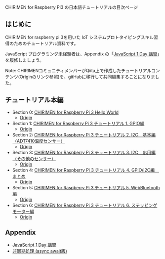CHIRIMEN for Raspberry Pi3 の日本語チュートリアルの目次ページ

## はじめに

CHIRIMEN for raspberry pi 3を用いた IoT システムプロトタイピングスキル習得のためのチュートリアル資料です。

JavaScript プログラミング未経験者は、Appendix の「[JavaScript 1 Day 講習](https://webiotmakers.github.io/static/docs/2017/maebashi-js.pdf)」を履修しましょう。

Note: CHIRIMENコミュニティメンバーがQiita上で作成したチュートリアルコンテンツ(Originのリンク参照)を、gitHubに移行して共同編集することになりました。

## チュートリアル本編
* Section 0: [CHIRIMEN for Raspberry Pi 3 Hello World](section0.md)
  * [Origin](https://qiita.com/tadfmac/items/82817476615fdc7394b3)
* Section 1: [CHIRIMEN for Raspberry Pi 3 チュートリアル 1. GPIO編](section1.md)
  * [Origin](https://qiita.com/tadfmac/items/ebd01cfe46e30de70f3d)
* Section 2: [CHIRIMEN for Raspberry Pi 3 チュートリアル 2. I2C　基本編（ADT7410温度センサー）](section2.md)
  * [Origin](https://qiita.com/tadfmac/items/36d5467f79b6fd3114fb)
* Section 3: [CHIRIMEN for Raspberry Pi 3 チュートリアル 3. I2C　応用編（その他のセンサー）](section3.md)
  * [Origin](https://qiita.com/tadfmac/items/b17d8c6a35b31c495a36)
* Section 4: [CHIRIMEN for Raspberry Pi 3 チュートリアル 4. GPIO/I2C編　まとめ](section4.md)
  * [Origin](https://qiita.com/tadfmac/items/d627f8d2fec3c5f8711b)
* Section 5: [CHIRIMEN for Raspberry Pi 3 チュートリアル 5. WebBluetooth編](section5.md)
  * [Origin](https://qiita.com/g200kg/items/28b3cc8c058bb49673a2)
* Section 6: [CHIRIMEN for Raspberry Pi 3 チュートリアル 6. ステッピングモーター編](section6.md)
  * [Origin](https://qiita.com/g200kg/items/cfb737c07b9b6edced3e)

## Appendix
* [JavaScript 1 Day 講習](https://webiotmakers.github.io/static/docs/2017/maebashi-js.pdf)
* [非同期処理 (async await版)](appendix0.md)
